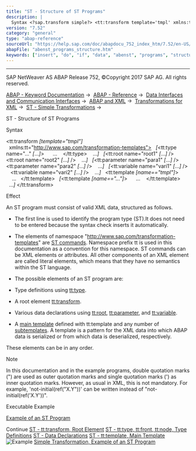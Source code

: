 ```yaml
---
title: "ST - Structure of ST Programs"
description: |
  Syntax <?sap.transform simple?> <tt:transform template='tmpl' xmlns:tt='http://www.sap.com/transformation-templates'> <tt:type name='...' ...> ... </tt:type> ... <tt:root name='root1' ... /> <tt:root name='root2' ... /> ... <tt:parameter name='par
version: "7.52"
category: "general"
type: "abap-reference"
sourceUrl: "https://help.sap.com/doc/abapdocu_752_index_htm/7.52/en-US/abenst_programs_structure.htm"
abapFile: "abenst_programs_structure.htm"
keywords: ["insert", "do", "if", "data", "abenst", "programs", "structure"]
---
```


* * *

SAP NetWeaver AS ABAP Release 752, ©Copyright 2017 SAP AG. All rights reserved.

[ABAP - Keyword Documentation](https://help.sap.com/doc/abapdocu_752_index_htm/7.52/en-US/abenabap.htm) →  [ABAP - Reference](https://help.sap.com/doc/abapdocu_752_index_htm/7.52/en-US/abenabap_reference.htm) →  [Data Interfaces and Communication Interfaces](https://help.sap.com/doc/abapdocu_752_index_htm/7.52/en-US/abenabap_data_communication.htm) →  [ABAP and XML](https://help.sap.com/doc/abapdocu_752_index_htm/7.52/en-US/abenabap_xml.htm) →  [Transformations for XML](https://help.sap.com/doc/abapdocu_752_index_htm/7.52/en-US/abenabap_xml_trafos.htm) →  [ST - Simple Transformations](https://help.sap.com/doc/abapdocu_752_index_htm/7.52/en-US/abenabap_st.htm) → 

ST - Structure of ST Programs

Syntax

<?sap.transform simple?>
<tt:transform *\[*template="tmpl"*\]*
  xmlns:tt="http://www.sap.com/transformation-templates">
  *\[*<tt:type name="..." *\[*...*\]*\>
     ...
   </tt:type>
   ...*\]*
  *\[*<tt:root name="root1" *\[*...*\]* />
   <tt:root name="root2" *\[*...*\]* />
   ...*\]*
  *\[*<tt:parameter name="para1" *\[*...*\]* />
   <tt:parameter name="para2" *\[*...*\]* />
   ...*\]*
  *\[*<tt:variable name="vari1" *\[*...*\]* />
   <tt:variable name="vari2" *\[*...*\]* />
   ...*\]*
  <tt:template *\[*name=="tmpl"*\]*\>
    ...
  </tt:template>
  *\[*<tt:template *\[*name=="..."*\]*\>
     ...
   </tt:template>
  ...*\]*
</tt:transform>

Effect

An ST program must consist of valid XML data, structured as follows.

-   The first line <? ... ?> is used to identify the program type (ST).It does not need to be entered because the syntax check inserts it automatically.

-   The elements of namespace "http://www.sap.com/transformation-templates" are [ST commands](https://help.sap.com/doc/abapdocu_752_index_htm/7.52/en-US/abenst_statements.htm). Namespace prefix tt is used in this documentation as a convention for this namespace. ST commands can be XML elements or attributes. All other components of an XML element are called literal elements, which means that they have no semantics within the ST language.

-   The possible elements of an ST program are:

-   Type definitions using [tt:type](https://help.sap.com/doc/abapdocu_752_index_htm/7.52/en-US/abenst_tt_type.htm).

-   A root element [tt:transform](https://help.sap.com/doc/abapdocu_752_index_htm/7.52/en-US/abenst_tt_transform.htm).

-   Various data declarations using [tt:root](https://help.sap.com/doc/abapdocu_752_index_htm/7.52/en-US/abenst_tt_root.htm), [tt:parameter](https://help.sap.com/doc/abapdocu_752_index_htm/7.52/en-US/abenst_tt_parameter.htm), and [tt:variable](https://help.sap.com/doc/abapdocu_752_index_htm/7.52/en-US/abenst_tt_variable.htm).

-   A [main template](https://help.sap.com/doc/abapdocu_752_index_htm/7.52/en-US/abenst_tt_template_main.htm) defined with tt:template and any number of [subtemplates](https://help.sap.com/doc/abapdocu_752_index_htm/7.52/en-US/abenst_tt_template_sub.htm). A template is a pattern for the XML data into which ABAP data is serialized or from which data is deserialized, respectively.

These elements can be in any order.

Note

In this documentation and in the example programs, double quotation marks (") are used as outer quotation marks and single quotation marks (') as inner quotation marks. However, as usual in XML, this is not mandatory. For example, 'not-initial(ref("X.Y"))' can be written instead of "not-initial(ref('X.Y'))".

Executable Example

[Example of an ST Program](https://help.sap.com/doc/abapdocu_752_index_htm/7.52/en-US/abenst_program_abexa.htm)

Continue
[ST - tt:transform, Root Element](https://help.sap.com/doc/abapdocu_752_index_htm/7.52/en-US/abenst_tt_transform.htm)
[ST - tt:type, tt:front, tt:node, Type Definitions](https://help.sap.com/doc/abapdocu_752_index_htm/7.52/en-US/abenst_tt_type.htm)
[ST - Data Declarations](https://help.sap.com/doc/abapdocu_752_index_htm/7.52/en-US/abenst_data_declarations.htm)
[ST - tt:template, Main Template](https://help.sap.com/doc/abapdocu_752_index_htm/7.52/en-US/abenst_tt_template_main.htm)
![Example](exa.gif "Example") [Simple Transformation, Example of an ST Program](https://help.sap.com/doc/abapdocu_752_index_htm/7.52/en-US/abenst_program_abexa.htm)